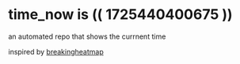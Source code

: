 # time_now is (( 1725440400675 ))

an automated repo that shows the currnent time

inspired by [breakingheatmap](https://github.com/breakingheatmap/breakingheatmap)